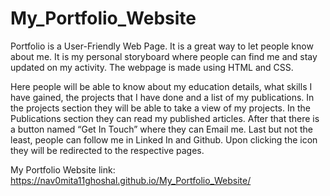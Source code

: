 # My_Portfolio_Website
Portfolio is a User-Friendly Web Page. It is a great way to let people know about me. It is my personal storyboard where people can find me and stay updated on my activity.
The webpage is made using HTML and CSS.

Here people will be able to know about my education details, what skills I have gained, the projects that I have done and a list of my publications.
In the projects section they will be able to take a view of my projects. In the Publications section they can read my published articles.
After that there is a button named “Get In Touch” where they can Email me. Last but not the least, people can follow me in Linked In and Github.
Upon clicking the icon they will be redirected to the respective pages.

My Portfolio Website link: https://nav0mita11ghoshal.github.io/My_Portfolio_Website/
